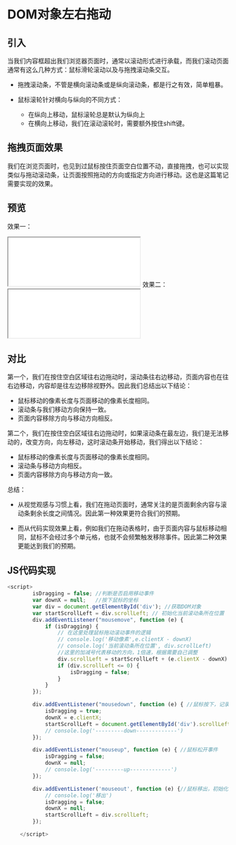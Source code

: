 # DOM对象左右拖动

## 引入

当我们内容框超出我们浏览器页面时，通常以滚动形式进行承载，而我们滚动页面通常有这么几种方式：鼠标滑轮滚动以及与拖拽滚动条交互。

- 拖拽滚动条，不管是横向滚动条或是纵向滚动条，都是行之有效，简单粗暴。

- 鼠标滚轮针对横向与纵向的不同方式：
  - 在纵向上移动，鼠标滚轮总是默认为纵向上
  - 在横向上移动，我们在滚动滚轮时，需要额外按住shift键。

## 拖拽页面效果

我们在浏览页面时，也见到过鼠标按住页面空白位置不动，直接拖拽，也可以实现类似与拖动滚动条，让页面按照拖动的方向或指定方向进行移动。这也是这篇笔记需要实现的效果。

## 预览
效果一：
<iframe height='110px' src ='../md/Web/DOM对象左右拖动.assets/1.html'></iframe>
效果二：
<iframe height='110px' src ='../md/Web/DOM对象左右拖动.assets/2.html'></iframe>

## 对比
第一个，我们在按住空白区域往右边拖动时，滚动条往右边移动，页面内容也在往右边移动，内容却是往左边移除视野外。因此我们总结出以下结论：
- 鼠标移动的像素长度与页面移动的像素长度相同。
- 滚动条与我们移动方向保持一致。
- 页面内容移除方向与移动方向相反。


第二个，我们在按住空白区域往右边拖动时，如果滚动条在最左边，我们是无法移动的，改变方向，向左移动，这时滚动条开始移动，我们得出以下结论：

- 鼠标移动的像素长度与页面移动的像素长度相同。
- 滚动条与移动方向相反。
- 页面内容移除方向与移动方向一致。

总结：
- 从视觉观感与习惯上看，我们在拖动页面时，通常关注的是页面剩余内容与滚动条剩余长度之间情况。因此第一种效果更符合我们的预期。

- 而从代码实现效果上看，例如我们在拖动表格时，由于页面内容与鼠标移动相同，鼠标不会经过多个单元格，也就不会频繁触发移除事件。因此第二种效果更能达到我们的预期。



## JS代码实现

```js
<script>
        isDragging = false; //判断是否启用移动事件
        var downX = null;   //按下鼠标的坐标
        var div = document.getElementById('div'); //获取DOM对象
        var startScrollLeft = div.scrollLeft; // 初始化当前滚动条所在位置
        div.addEventListener("mousemove", function (e) {
            if (isDragging) {
                // 在这里处理鼠标拖动滚动事件的逻辑
                // console.log('移动像素',e.clientX - downX)
                // console.log('当前滚动条所在位置', div.scrollLeft)
                //这里的加减号代表移动的方向，1倍速，根据需要自己调整 
                div.scrollLeft = startScrollLeft + (e.clientX - downX) * 1; 
                if (div.scrollLeft <= 0) {
                    isDragging = false;
                }
            }
        });

        div.addEventListener("mousedown", function (e) { //鼠标按下，记录初始位置
            isDragging = true;
            downX = e.clientX;
            startScrollLeft = document.getElementById('div').scrollLeft;
            // console.log('---------down-------------')
        });

        div.addEventListener("mouseup", function (e) { //鼠标松开事件
            isDragging = false;
            downX = null;
            // console.log('---------up-------------')
        });

        div.addEventListener('mouseout', function (e) {//鼠标移出，初始化
            // console.log('移出')
            isDragging = false;
            downX = null;
            startScrollLeft = div.scrollLeft;
        });

    </script>
```